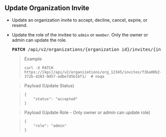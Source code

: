 ## Update Organization Invite

* Update an organization invite to accept, decline, cancel, expire, or resend.
* Update the role of the invitee to `admin` or `member`. Only the owner or admin can update the role.

  <pre class="prettyprint">
  <b>PATCH</b> /api/v2/organizations/{organization_id}/invites/{invite_guid}/
  </pre>

    > Example
    >
    >     curl -X PATCH https://[kpi]/api/v2/organizations/org_12345/invites/f3ba00b2-372b-4283-9d57-adbe7d5b1bf1/  # noqa

    > Payload (Update Status)

    >     {
    >         "status": "accepted"
    >     }

    > Payload (Update Role - Only owner or admin can update role)

    >     {
    >         "role": "admin"
    >     }
